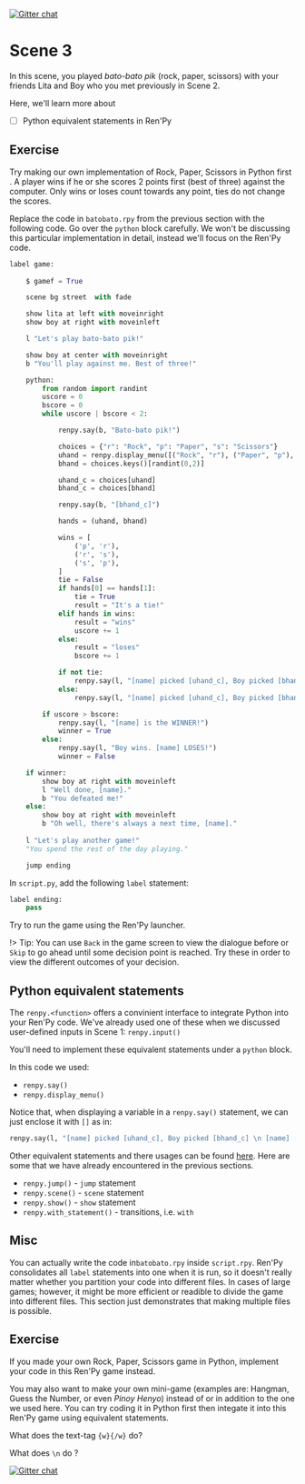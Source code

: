 [![Gitter chat](https://badges.gitter.im/gitterHQ/gitter.png)](https://gitter.im/WWCodeManila/Python)

# Scene 3

In this scene, you played *bato-bato pik* (rock, paper, scissors) with your friends Lita and Boy who you met previously in Scene 2. 

Here, we'll learn more about

- [ ] Python equivalent statements in Ren'Py

## Exercise

Try making our own implementation of Rock, Paper, Scissors in Python first . A player wins if he or she scores 2 points first (best of three) against the computer. Only wins or loses count towards any point, ties do not change the scores. 

Replace the code in `batobato.rpy` from the previous section with the following code. Go over the `python` block carefully. We won't be discussing this particular implementation in detail, instead we'll focus on the Ren'Py code.

```python
label game:
    
    $ gamef = True

    scene bg street  with fade

    show lita at left with moveinright
    show boy at right with moveinleft

    l "Let's play bato-bato pik!"

    show boy at center with moveinright
    b "You'll play against me. Best of three!"

    python:
        from random import randint
        uscore = 0
        bscore = 0
        while uscore | bscore < 2:

            renpy.say(b, "Bato-bato pik!")

            choices = {"r": "Rock", "p": "Paper", "s": "Scissors"}
            uhand = renpy.display_menu([("Rock", "r"), ("Paper", "p"), ("Scissors", "s")])
            bhand = choices.keys()[randint(0,2)]

            uhand_c = choices[uhand]
            bhand_c = choices[bhand]

            renpy.say(b, "[bhand_c]")

            hands = (uhand, bhand)

            wins = [
                ('p', 'r'),
                ('r', 's'),
                ('s', 'p'),
            ]
            tie = False
            if hands[0] == hands[1]:
                tie = True
                result = "It's a tie!"
            elif hands in wins:
                result = "wins"
                uscore += 1
            else:
                result = "loses"
                bscore += 1

            if not tie:
                renpy.say(l, "[name] picked [uhand_c], Boy picked [bhand_c] \n [name] [result]! {w} \n Boy: [bscore], [name]: [uscore]")
            else:
                renpy.say(l, "[name] picked [uhand_c], Boy picked [bhand_c] \n [result]! {w} \n Boy: [bscore], [name]: [uscore]")

        if uscore > bscore:
            renpy.say(l, "[name] is the WINNER!")
            winner = True
        else:
            renpy.say(l, "Boy wins. [name] LOSES!")
            winner = False

    if winner:
        show boy at right with moveinleft
        l "Well done, [name]."
        b "You defeated me!"
    else:
        show boy at right with moveinleft
        b "Oh well, there's always a next time, [name]."
    
    l "Let's play another game!"
    "You spend the rest of the day playing."

    jump ending

```

In `script.py`, add the following `label` statement:

```python
label ending:
    pass
```

Try to run  the game using the Ren'Py launcher.

!> Tip: You can use  `Back` in the game screen to view the dialogue before or `Skip` to go ahead until some decision point is reached. Try these in order to view the different outcomes of your decision.

## Python equivalent statements

The `renpy.<function>` offers a convinient interface to integrate Python into your Ren'Py code. We've already used one of these when we discussed user-defined inputs in Scene 1: `renpy.input()`

You'll need to implement these equivalent statements under a `python` block.

In this code we used:

- `renpy.say()` 
- `renpy.display_menu()`

Notice that, when displaying a variable in a `renpy.say()` statement, we can just enclose it with `[]` as in:

```python
renpy.say(l, "[name] picked [uhand_c], Boy picked [bhand_c] \n [name] [result]! {w} \n Boy: [bscore], [name]: [uscore]")
```

Other equivalent statements and there usages can be found [here](https://www.renpy.org/doc/html/statement_equivalents.html). Here are some that we have already encountered in the previous sections.

- `renpy.jump()` - `jump` statement
- `renpy.scene()` - `scene` statement
- `renpy.show()` - `show` statement
- `renpy.with_statement()` - transitions, i.e. `with`

## Misc

You can actually write the code in`batobato.rpy` inside `script.rpy`. Ren'Py consolidates all `label` statements into one when it is run, so it doesn't really matter whether you partition your code into different files. In cases of large games; however, it might be more efficient or readible to divide the game into different files. This section just demonstrates that making multiple files is possible.

## Exercise

If you made your own Rock, Paper, Scissors game in Python, implement your code in this Ren'Py game instead.

You may also want to make your own mini-game (examples are: Hangman, Guess the Number, or even *Pinoy Henyo*) instead of or in addition to the one we used here. You can try coding it in Python first then integate it into this Ren'Py game using equivalent statements.

What does the text-tag `{w}{/w}` do?

What does `\n` do ?

[![Gitter chat](https://badges.gitter.im/gitterHQ/gitter.png)](https://gitter.im/WWCodeManila/Python)

